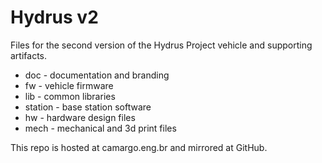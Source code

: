 # Hydrus v2
Files for the second version of the Hydrus Project vehicle and supporting artifacts.

* doc - documentation and branding
* fw - vehicle firmware
* lib - common libraries
* station - base station software
* hw - hardware design files
* mech - mechanical and 3d print files
 
This repo is hosted at camargo.eng.br and mirrored at GitHub.
